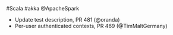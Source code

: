 #Scala #akka @ApacheSpark

* Update test description, PR 481 (@oranda)
* Per-user authenticated contexts, PR 469 (@TimMaltGermany)

